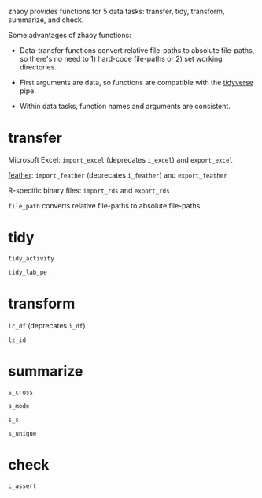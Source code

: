 zhaoy provides functions for 5 data tasks: transfer, tidy, transform, summarize, and check.

Some advantages of zhaoy functions:

- Data-transfer functions convert relative file-paths to absolute file-paths, so there's no need to 1) hard-code file-paths or 2) set working directories.

- First arguments are data, so functions are compatible with the [tidyverse](https://www.tidyverse.org) pipe.

- Within data tasks, function names and arguments are consistent.

# transfer

Microsoft Excel: `import_excel` (deprecates `i_excel`) and `export_excel`

[feather](https://github.com/wesm/feather): `import_feather` (deprecates `i_feather`) and `export_feather`

R-specific binary files: `import_rds` and `export_rds`

`file_path` converts relative file-paths to absolute file-paths

# tidy

`tidy_activity`

`tidy_lab_pe`

# transform

`lc_df` (deprecates `i_df`)

`lz_id`

# summarize

`s_cross`

`s_mode`

`s_s`

`s_unique`

# check

`c_assert`
